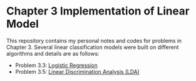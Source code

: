 # Chapter 3 Implementation of Linear Model

This repository contains my personal notes and codes for problems in Chapter 3. Several linear classification models were built on different algorithms and details are as follows:

- Problem 3.3: [Logistic Regression](https://github.com/Hatchin/Machine-Learning-Zhou_Zhihua/tree/master/Chap3/Problem3.3)
- Problem 3.5: [Linear Discrimination Analysis (LDA)](https://github.com/Hatchin/Machine-Learning-Zhou_Zhihua/tree/master/Chap3/Problem3.5)

